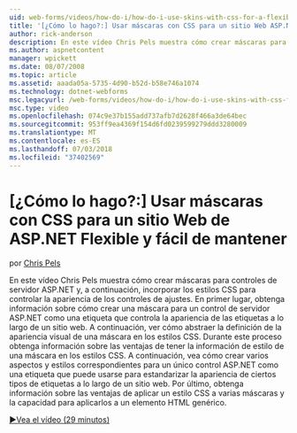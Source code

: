 ```yaml
---
uid: web-forms/videos/how-do-i/how-do-i-use-skins-with-css-for-a-flexible-and-maintainable-aspnet-web-site
title: '[¿Cómo lo hago?:] Usar máscaras con CSS para un sitio Web ASP.NET Flexible y fácil de mantener | Microsoft Docs'
author: rick-anderson
description: En este vídeo Chris Pels muestra cómo crear máscaras para controles de servidor ASP.NET y, a continuación, incorporar los estilos CSS para controlar la apariencia de los ajustes contr...
ms.author: aspnetcontent
manager: wpickett
ms.date: 08/07/2008
ms.topic: article
ms.assetid: aaada05a-5735-4d90-b52d-b58e746a1074
ms.technology: dotnet-webforms
msc.legacyurl: /web-forms/videos/how-do-i/how-do-i-use-skins-with-css-for-a-flexible-and-maintainable-aspnet-web-site
msc.type: video
ms.openlocfilehash: 074c9e37b155add737afb7d2628f466a3de64bec
ms.sourcegitcommit: 953ff9ea4369f154d6fd0239599279ddd3280009
ms.translationtype: MT
ms.contentlocale: es-ES
ms.lasthandoff: 07/03/2018
ms.locfileid: "37402569"
---
```

<a name="how-do-i-use-skins-with-css-for-a-flexible-and-maintainable-aspnet-web-site"></a>[¿Cómo lo hago?:] Usar máscaras con CSS para un sitio Web de ASP.NET Flexible y fácil de mantener
====================
por [Chris Pels](https://twitter.com/chrispels)

En este vídeo Chris Pels muestra cómo crear máscaras para controles de servidor ASP.NET y, a continuación, incorporar los estilos CSS para controlar la apariencia de los controles de ajustes. En primer lugar, obtenga información sobre cómo crear una máscara para un control de servidor ASP.NET como una etiqueta que controla la apariencia de las etiquetas a lo largo de un sitio web. A continuación, ver cómo abstraer la definición de la apariencia visual de una máscara en los estilos CSS. Durante este proceso obtenga información sobre las ventajas de tener la información de estilo de una máscara en los estilos CSS. A continuación, vea cómo crear varios aspectos y estilos correspondientes para un único control ASP.NET como una etiqueta que puede usarse para estandarizar la apariencia de ciertos tipos de etiquetas a lo largo de un sitio web. Por último, obtenga información sobre las ventajas de aplicar un estilo CSS a varias máscaras y la capacidad para aplicarlos a un elemento HTML genérico.

[&#9654;Vea el vídeo (29 minutos)](https://channel9.msdn.com/Blogs/ASP-NET-Site-Videos/how-do-i-use-skins-with-css-for-a-flexible-and-maintainable-aspnet-web-site)
